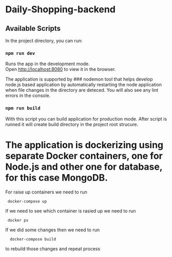 # Daily-Shopping-backend

## Available Scripts

In the project directory, you can run:

### `npm run dev` 

Runs the app in the development mode.\
Open [http://localhost:8080](http://localhost:8080) to view it in the browser.

The application is supported by ### nodemon tool that helps develop node.js based application by automatically restarting the node application when file changes in the directory are deteced. 
You will also see any lint errors in the console.

### `npm run build`

With this script you can build application for production mode. After script is runned it will create build directory in the project root strucure.

# The application is dockerizing using separate Docker containers, one for Node.js and other one for database, for this case MongoDB. 

For raise up containers we need to run 

``` docker-compose up```

If we need to see which container is rasied up we need to run

``` docker ps```

If we did some changes then we need to run 

```  docker-compose build```

to rebuild those changes and repeat process
